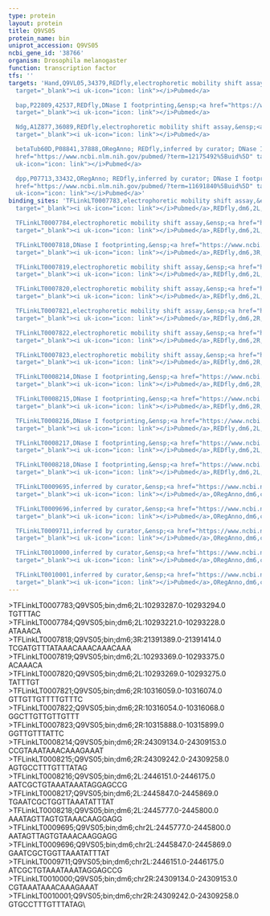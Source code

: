 ```yaml
---
type: protein
layout: protein
title: Q9VS05
protein_name: bin
uniprot_accession: Q9VS05
ncbi_gene_id: '38766'
organism: Drosophila melanogaster
function: transcription factor
tfs: ''
targets: 'Hand,Q9VL05,34379,REDfly,electrophoretic mobility shift assay,&ensp;<a href="https://www.ncbi.nlm.nih.gov/pubmed/?term=17511863%5Buid%5D"
  target="_blank"><i uk-icon="icon: link"></i>Pubmed</a>

  bap,P22809,42537,REDfly,DNase I footprinting,&ensp;<a href="https://www.ncbi.nlm.nih.gov/pubmed/?term=15750188%5Buid%5D"
  target="_blank"><i uk-icon="icon: link"></i>Pubmed</a>

  Ndg,A1Z877,36089,REDfly,electrophoretic mobility shift assay,&ensp;<a href="https://www.ncbi.nlm.nih.gov/pubmed/?term=22378636%5Buid%5D"
  target="_blank"><i uk-icon="icon: link"></i>Pubmed</a>

  betaTub60D,P08841,37888,ORegAnno; REDfly,inferred by curator; DNase I footprinting,&ensp;<a
  href="https://www.ncbi.nlm.nih.gov/pubmed/?term=12175492%5Buid%5D" target="_blank"><i
  uk-icon="icon: link"></i>Pubmed</a>

  dpp,P07713,33432,ORegAnno; REDfly,inferred by curator; DNase I footprinting,&ensp;<a
  href="https://www.ncbi.nlm.nih.gov/pubmed/?term=11691840%5Buid%5D" target="_blank"><i
  uk-icon="icon: link"></i>Pubmed</a>'
binding_sites: 'TFLinkLT0007783,electrophoretic mobility shift assay,&ensp;<a href="https://www.ncbi.nlm.nih.gov/pubmed/?term=17511863%5Buid%5D"
  target="_blank"><i uk-icon="icon: link"></i>Pubmed</a>,REDfly,dm6,2L,10293287,10293294,-

  TFLinkLT0007784,electrophoretic mobility shift assay,&ensp;<a href="https://www.ncbi.nlm.nih.gov/pubmed/?term=17511863%5Buid%5D"
  target="_blank"><i uk-icon="icon: link"></i>Pubmed</a>,REDfly,dm6,2L,10293221,10293228,-

  TFLinkLT0007818,DNase I footprinting,&ensp;<a href="https://www.ncbi.nlm.nih.gov/pubmed/?term=15750188%5Buid%5D"
  target="_blank"><i uk-icon="icon: link"></i>Pubmed</a>,REDfly,dm6,3R,21391389,21391414,-

  TFLinkLT0007819,electrophoretic mobility shift assay,&ensp;<a href="https://www.ncbi.nlm.nih.gov/pubmed/?term=17511863%5Buid%5D"
  target="_blank"><i uk-icon="icon: link"></i>Pubmed</a>,REDfly,dm6,2L,10293369,10293375,-

  TFLinkLT0007820,electrophoretic mobility shift assay,&ensp;<a href="https://www.ncbi.nlm.nih.gov/pubmed/?term=17511863%5Buid%5D"
  target="_blank"><i uk-icon="icon: link"></i>Pubmed</a>,REDfly,dm6,2L,10293269,10293275,-

  TFLinkLT0007821,electrophoretic mobility shift assay,&ensp;<a href="https://www.ncbi.nlm.nih.gov/pubmed/?term=22378636%5Buid%5D"
  target="_blank"><i uk-icon="icon: link"></i>Pubmed</a>,REDfly,dm6,2R,10316059,10316074,-

  TFLinkLT0007822,electrophoretic mobility shift assay,&ensp;<a href="https://www.ncbi.nlm.nih.gov/pubmed/?term=22378636%5Buid%5D"
  target="_blank"><i uk-icon="icon: link"></i>Pubmed</a>,REDfly,dm6,2R,10316054,10316068,-

  TFLinkLT0007823,electrophoretic mobility shift assay,&ensp;<a href="https://www.ncbi.nlm.nih.gov/pubmed/?term=22378636%5Buid%5D"
  target="_blank"><i uk-icon="icon: link"></i>Pubmed</a>,REDfly,dm6,2R,10315888,10315899,-

  TFLinkLT0008214,DNase I footprinting,&ensp;<a href="https://www.ncbi.nlm.nih.gov/pubmed/?term=12175492%5Buid%5D"
  target="_blank"><i uk-icon="icon: link"></i>Pubmed</a>,REDfly,dm6,2R,24309134,24309153,-

  TFLinkLT0008215,DNase I footprinting,&ensp;<a href="https://www.ncbi.nlm.nih.gov/pubmed/?term=12175492%5Buid%5D"
  target="_blank"><i uk-icon="icon: link"></i>Pubmed</a>,REDfly,dm6,2R,24309242,24309258,-

  TFLinkLT0008216,DNase I footprinting,&ensp;<a href="https://www.ncbi.nlm.nih.gov/pubmed/?term=11691840%5Buid%5D"
  target="_blank"><i uk-icon="icon: link"></i>Pubmed</a>,REDfly,dm6,2L,2446151,2446175,-

  TFLinkLT0008217,DNase I footprinting,&ensp;<a href="https://www.ncbi.nlm.nih.gov/pubmed/?term=11691840%5Buid%5D"
  target="_blank"><i uk-icon="icon: link"></i>Pubmed</a>,REDfly,dm6,2L,2445847,2445869,-

  TFLinkLT0008218,DNase I footprinting,&ensp;<a href="https://www.ncbi.nlm.nih.gov/pubmed/?term=11691840%5Buid%5D"
  target="_blank"><i uk-icon="icon: link"></i>Pubmed</a>,REDfly,dm6,2L,2445777,2445800,-

  TFLinkLT0009695,inferred by curator,&ensp;<a href="https://www.ncbi.nlm.nih.gov/pubmed/?term=11691840%5Buid%5D"
  target="_blank"><i uk-icon="icon: link"></i>Pubmed</a>,ORegAnno,dm6,chr2L,2445777,2445800,+

  TFLinkLT0009696,inferred by curator,&ensp;<a href="https://www.ncbi.nlm.nih.gov/pubmed/?term=11691840%5Buid%5D"
  target="_blank"><i uk-icon="icon: link"></i>Pubmed</a>,ORegAnno,dm6,chr2L,2445847,2445869,+

  TFLinkLT0009711,inferred by curator,&ensp;<a href="https://www.ncbi.nlm.nih.gov/pubmed/?term=11691840%5Buid%5D"
  target="_blank"><i uk-icon="icon: link"></i>Pubmed</a>,ORegAnno,dm6,chr2L,2446151,2446175,+

  TFLinkLT0010000,inferred by curator,&ensp;<a href="https://www.ncbi.nlm.nih.gov/pubmed/?term=12175492%5Buid%5D"
  target="_blank"><i uk-icon="icon: link"></i>Pubmed</a>,ORegAnno,dm6,chr2R,24309134,24309153,+

  TFLinkLT0010001,inferred by curator,&ensp;<a href="https://www.ncbi.nlm.nih.gov/pubmed/?term=12175492%5Buid%5D"
  target="_blank"><i uk-icon="icon: link"></i>Pubmed</a>,ORegAnno,dm6,chr2R,24309242,24309258,+'
---
```

\>TFLinkLT0007783;Q9VS05;bin;dm6;2L:10293287.0-10293294.0\TGTTTAC\\>TFLinkLT0007784;Q9VS05;bin;dm6;2L:10293221.0-10293228.0\ATAAACA\\>TFLinkLT0007818;Q9VS05;bin;dm6;3R:21391389.0-21391414.0\TCGATGTTTATAAACAAACAAACAAA\\>TFLinkLT0007819;Q9VS05;bin;dm6;2L:10293369.0-10293375.0\ACAAACA\\>TFLinkLT0007820;Q9VS05;bin;dm6;2L:10293269.0-10293275.0\TATTTGT\\>TFLinkLT0007821;Q9VS05;bin;dm6;2R:10316059.0-10316074.0\GTTGTTGTTTTGTTTC\\>TFLinkLT0007822;Q9VS05;bin;dm6;2R:10316054.0-10316068.0\GGCTTGTTGTTGTTT\\>TFLinkLT0007823;Q9VS05;bin;dm6;2R:10315888.0-10315899.0\GGTTGTTTATTC\\>TFLinkLT0008214;Q9VS05;bin;dm6;2R:24309134.0-24309153.0\CCGTAAATAAACAAAGAAAT\\>TFLinkLT0008215;Q9VS05;bin;dm6;2R:24309242.0-24309258.0\AGTGCCTTTGTTTATAG\\>TFLinkLT0008216;Q9VS05;bin;dm6;2L:2446151.0-2446175.0\AATCGCTGTAAATAAATAGGAGCCG\\>TFLinkLT0008217;Q9VS05;bin;dm6;2L:2445847.0-2445869.0\TGAATCGCTGGTTAAATATTTAT\\>TFLinkLT0008218;Q9VS05;bin;dm6;2L:2445777.0-2445800.0\AAATAGTTAGTGTAAACAAGGAGG\\>TFLinkLT0009695;Q9VS05;bin;dm6;chr2L:2445777.0-2445800.0\AATAGTTAGTGTAAACAAGGAGG\\>TFLinkLT0009696;Q9VS05;bin;dm6;chr2L:2445847.0-2445869.0\GAATCGCTGGTTAAATATTTAT\\>TFLinkLT0009711;Q9VS05;bin;dm6;chr2L:2446151.0-2446175.0\ATCGCTGTAAATAAATAGGAGCCG\\>TFLinkLT0010000;Q9VS05;bin;dm6;chr2R:24309134.0-24309153.0\CGTAAATAAACAAAGAAAT\\>TFLinkLT0010001;Q9VS05;bin;dm6;chr2R:24309242.0-24309258.0\GTGCCTTTGTTTATAG\